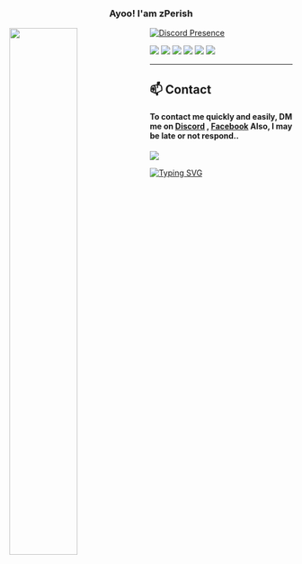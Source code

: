 <h3 align="center">Ayoo! I'am zPerish</h3>

[![Discord Presence](https://lanyard.cnrad.dev/api/643446724983259146)](https://discord.com/users/:id) <img align="left" width="49%" src="https://github-readme-stats.vercel.app/api?username=zPerish&hide=contribs,prs&title_color=4F8CC9&text_color=9f9f9f&bg_color=00000000&icon_color=4F8CC9" /> 

<a href="https://steamcommunity.com/id/-perish/"><img src="https://img.shields.io/badge/steam-%23000000.svg?style=for-the-badge&logo=steam&logoColor=white"></img></a> 
<a href="https://discord.gg/f6s8kFQKuG"><img src="https://img.shields.io/badge/Discord-%235865F2.svg?style=for-the-badge&logo=discord&logoColor=white"></img></a> 
<a href="https://www.facebook.com/pakaasitt"><img src="https://img.shields.io/badge/Facebook-%231877F2.svg?style=for-the-badge&logo=Facebook&logoColor=white"></img></a> <a href="https://instagram.com/agaresss_?igshid=NTA5ZTk1NTc"><img src="https://img.shields.io/badge/Instagram-%23E4405F.svg?style=for-the-badge&logo=Instagram&logoColor=white"></img></a> 
<a href="https://linktr.ee/zperish"><img src="https://img.shields.io/badge/linktree-1de9b6?style=for-the-badge&logo=linktree&logoColor=white"></img></a>
![](https://komarev.com/ghpvc/?username=zPerish-github-username&color=blue)

---

## :mailbox: Contact
#### To contact me quickly and easily, DM me on [Discord](https://discord.com/users/643446724983259146) , [Facebook](https://www.facebook.com/pakaasitt) Also, I may be late or not respond..

<a href="https://raw.githubusercontent.com/bornmay/bornmay/Update/svg/Bottom.svg"><img src="https://raw.githubusercontent.com/bornmay/bornmay/Update/svg/Bottom.svg"></img></a>

[![Typing SVG](https://readme-typing-svg.demolab.com?font=Fira+Code&pause&lines=zPerish)](https://git.io/typing-svg)
